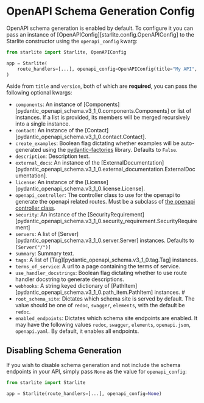 # OpenAPI Schema Generation Config

OpenAPI schema generation is enabled by default. To configure it you can pass an instance of
[OpenAPIConfig][starlite.config.OpenAPIConfig] to the Starlite constructor using the `openapi_config` kwarg:

```python
from starlite import Starlite, OpenAPIConfig

app = Starlite(
    route_handlers=[...], openapi_config=OpenAPIConfig(title="My API", version="1.0.0")
)
```

Aside from `title` and `version`, both of which are **required**, you can pass the following optional kwargs:

- `components`: An instance of [Components][pydantic_openapi_schema.v3_1_0.components.Components] or list of instances.
  If a list is provided, its members will be merged recursively into a single instance.
- `contact`: An instance of the [Contact][pydantic_openapi_schema.v3_1_0.contact.Contact].
- `create_examples`: Boolean flag dictating whether examples will be auto-generated using
  the [pydantic-factories](https://github.com/starlite-api/pydantic-factories) library. Defaults to `False`.
- `description`: Description text.
- `external_docs`: An instance of
  the [ExternalDocumentation][pydantic_openapi_schema.v3_1_0.external_documentation.ExternalDocumentation].
- `license`: An instance of the [License][pydantic_openapi_schema.v3_1_0.license.License].
- `openapi_controller`: The controller class to use for the openapi to generate the openapi related routes. Must be a
  subclass of [the openapi controller class](3-openapi-controller.md).
- `security`: An instance of the [SecurityRequirement][pydantic_openapi_schema.v3_1_0.security_requirement.SecurityRequirement]
- `servers`: A list of [Server][pydantic_openapi_schema.v3_1_0.server.Server] instances. Defaults to `[Server("/")]`
- `summary`: Summary text.
- `tags`: A list of [Tag][pydantic_openapi_schema.v3_1_0.tag.Tag] instances.
- `terms_of_service`: A url to a page containing the terms of service.
- `use_handler_docstrings`: Boolean flag dictating whether to use route handler docstring to generate descriptions.
- `webhooks`: A string keyed dictionary of [PathItem][pydantic_openapi_schema.v3_1_0.path_item.PathItem] instances. #
- `root_schema_site`: Dictates which schema site is served by default.
  The value should be one of `redoc`, `swagger`, `elements`, with the default be `redoc`.
- `enabled_endpoints`: Dictates which schema site endpoints are enabled.
  It may have the following values `redoc`, `swagger`, `elements`, `openapi.json`, `openapi.yaml`. By default, it enables all endpoints.

## Disabling Schema Generation

If you wish to disable schema generation and not include the schema endpoints in your API, simply pass `None` as the
value for `openapi_config`:

```python
from starlite import Starlite

app = Starlite(route_handlers=[...], openapi_config=None)
```
